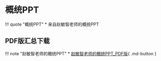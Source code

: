 # 概统PPT
!!! quote "概统PPT"
    * 来自赵敏智老师的概统PPT

## PDF版汇总下载
!!! note "赵敏智老师的概统PPT"
    * [赵敏智老师的概统PPT_PDF版](https://pan.baidu.com/s/1G0eBKHi8GUbSkInji60BxQ?pwd=2ekm){ .md-button }
